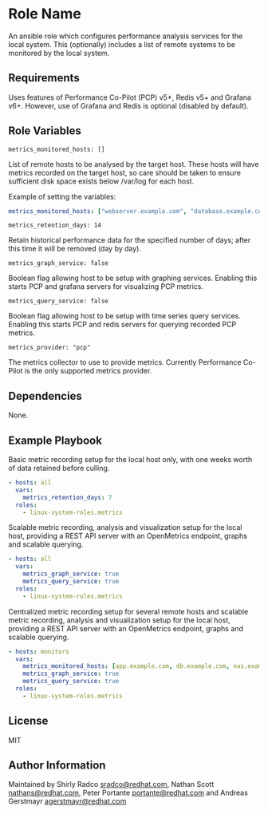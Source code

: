# Role Name

An ansible role which configures performance analysis services for the local
system.  This (optionally) includes a list of remote systems to be monitored
by the local system.

## Requirements

Uses features of Performance Co-Pilot (PCP) v5+, Redis v5+ and Grafana v6+.
However, use of Grafana and Redis is optional (disabled by default).

## Role Variables

    metrics_monitored_hosts: []

List of remote hosts to be analysed by the target host.
These hosts will have metrics recorded on the target host, so care should be
taken to ensure sufficient disk space exists below /var/log for each host.

Example of setting the variables:

```yaml
metrics_monitored_hosts: ["webserver.example.com", "database.example.com"]
```

    metrics_retention_days: 14

Retain historical performance data for the specified number of days; after
this time it will be removed (day by day).

    metrics_graph_service: false

Boolean flag allowing host to be setup with graphing services.
Enabling this starts PCP and grafana servers for visualizing PCP metrics.

    metrics_query_service: false

Boolean flag allowing host to be setup with time series query services.
Enabling this starts PCP and redis servers for querying recorded PCP metrics.

    metrics_provider: "pcp"

The metrics collector to use to provide metrics.
Currently Performance Co-Pilot is the only supported metrics provider.


## Dependencies

None.

## Example Playbook

Basic metric recording setup for the local host only, with one
weeks worth of data retained before culling.

```yaml
- hosts: all
  vars:
    metrics_retention_days: 7
  roles:
    - linux-system-roles.metrics
```

Scalable metric recording, analysis and visualization setup for
the local host, providing a REST API server with an OpenMetrics
endpoint, graphs and scalable querying.

```yaml
- hosts: all
  vars:
    metrics_graph_service: true
    metrics_query_service: true
  roles:
    - linux-system-roles.metrics
```

Centralized metric recording setup for several remote hosts and
scalable metric recording, analysis and visualization setup for
the local host, providing a REST API server with an OpenMetrics
endpoint, graphs and scalable querying.

```yaml
- hosts: monitors
  vars:
    metrics_monitored_hosts: [app.example.com, db.example.com, nas.example.com]
    metrics_graph_service: true
    metrics_query_service: true
  roles:
    - linux-system-roles.metrics
```


## License

MIT

## Author Information

Maintained by Shirly Radco <sradco@redhat.com>, Nathan Scott <nathans@redhat.com>,
Peter Portante <portante@redhat.com> and Andreas Gerstmayr <agerstmayr@redhat.com>
